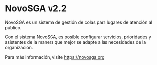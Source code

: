 # NovoSGA v2.2

NovoSGA es un sistema de gestión de colas para lugares de atención al público.

Con el sistema NovoSGA, es posible configurar servicios, prioridades y asistentes de la manera que mejor se adapte a las necesidades de la organización.

Para más información, visite https://novosga.org
